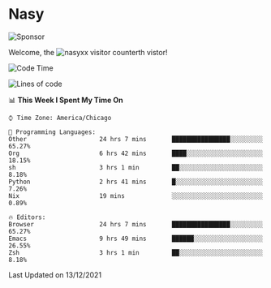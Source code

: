 # Nasy

<!--
<p align="center">
<img height="200" src="https://github-readme-stats.vercel.app/api?username=nasyxx&count_private=true&show_icons=true&theme=dracula&include_all_commits=true"/>
<img height="200" src="https://github-readme-stats.vercel.app/api/top-langs/?username=nasyxx&theme=dracula&hide=html,jupyter+notebook&count_private=true&show_icons=true"/>
</p>

  
----------------
-->

![Sponsor](https://img.shields.io/static/v1.svg?label=Sponsor&message=%E2%9D%A4&logo=GitHub&style=flat&color=pink)
 
Welcome, the ![nasyxx visitor counter](https://count.getloli.com/get/@nasyxx?theme=rule34)th vistor!
 
<!--START_SECTION:waka-->
![Code Time](http://img.shields.io/badge/Code%20Time-1%2C558%20hrs%2011%20mins-blue)

![Lines of code](https://img.shields.io/badge/From%20Hello%20World%20I%27ve%20Written-5%20Million%20lines%20of%20code-blue)

📊 **This Week I Spent My Time On** 

```text
⌚︎ Time Zone: America/Chicago

💬 Programming Languages: 
Other                    24 hrs 7 mins       ████████████████░░░░░░░░░   65.27% 
Org                      6 hrs 42 mins       ████░░░░░░░░░░░░░░░░░░░░░   18.15% 
sh                       3 hrs 1 min         ██░░░░░░░░░░░░░░░░░░░░░░░   8.18% 
Python                   2 hrs 41 mins       █░░░░░░░░░░░░░░░░░░░░░░░░   7.26% 
Nix                      19 mins             ░░░░░░░░░░░░░░░░░░░░░░░░░   0.89%

🔥 Editors: 
Browser                  24 hrs 7 mins       ████████████████░░░░░░░░░   65.27% 
Emacs                    9 hrs 49 mins       ██████░░░░░░░░░░░░░░░░░░░   26.55% 
Zsh                      3 hrs 1 min         ██░░░░░░░░░░░░░░░░░░░░░░░   8.18%

```


 Last Updated on 13/12/2021
<!--END_SECTION:waka-->

<!-- ![visitors](https://visitor-badge.laobi.icu/badge?page_id=nasyxx.nasyxx) -->
